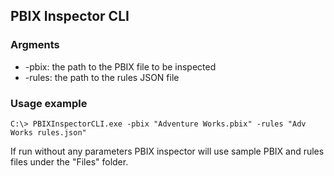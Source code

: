 ## PBIX Inspector CLI

### Argments

- \-pbix: the path to the PBIX file to be inspected
- \-rules: the path to the rules JSON file

### Usage example

```C:\> PBIXInspectorCLI.exe -pbix "Adventure Works.pbix" -rules "Adv Works rules.json"```

If run without any parameters PBIX inspector will use sample PBIX and rules files under the "Files" folder. 



